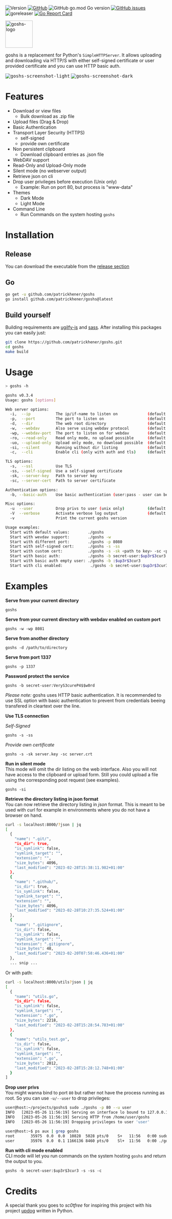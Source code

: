 ![Version](https://img.shields.io/badge/Version-v0.3.4-green)
[![GitHub](https://img.shields.io/github/license/patrickhener/goshs)](https://github.com/patrickhener/goshs/blob/master/LICENSE)
![GitHub go.mod Go version](https://img.shields.io/github/go-mod/go-version/patrickhener/goshs)
[![GitHub issues](https://img.shields.io/github/issues-raw/patrickhener/goshs)](https://github.com/patrickhener/goshs/issues)
![goreleaser](https://github.com/patrickhener/goshs/workflows/goreleaser/badge.svg)
[![Go Report Card](https://goreportcard.com/badge/github.com/patrickhener/goshs)](https://goreportcard.com/report/github.com/patrickhener/goshs)

<img src="https://github.com/patrickhener/image-cdn/blob/main/goshs-logo-github.png" alt="goshs-logo" width="85">

goshs is a replacement for Python's `SimpleHTTPServer`. It allows uploading and downloading via HTTP/S with either self-signed certificate or user provided certificate and you can use HTTP basic auth.

<kbd><img src="https://github.com/patrickhener/image-cdn/blob/main/goshs-screenshot.png" alt="goshs-screenshot-light"></kbd>
<kbd><img src="https://github.com/patrickhener/image-cdn/blob/main/goshs-screenshot-dark.png" alt="goshs-screenshot-dark"></kbd>

# Features
* Download or view files
  * Bulk download as .zip file
* Upload files (Drag & Drop)
* Basic Authentication
* Transport Layer Security (HTTPS)
  * self-signed
  * provide own certificate
* Non persistent clipboard
  * Download clipboard entries as .json file
* WebDAV support
* Read-Only and Upload-Only mode
* Silent mode (no webserver output)
* Retrieve json on cli
* Drop user privileges before execution (Unix only)
  * Example: Run on port 80, but process is "www-data"
* Themes
  * Dark Mode
  * Light Mode
* Command Line
  * Run Commands on the system hosting `goshs`

# Installation

## Release
You can download the executable from the [release section](https://github.com/patrickhener/goshs/releases)

## Go

```bash
go get -u github.com/patrickhener/goshs
go install github.com/patrickhener/goshs@latest
```

## Build yourself

Building requirements are [ugilfy-js](https://www.npmjs.com/package/uglify-js) and [sass](https://sass-lang.com/install). After installing this packages you can easily just:

```bash
git clone https://github.com/patrickhener/goshs.git
cd goshs
make build
```

# Usage

```bash
> goshs -h

goshs v0.3.4
Usage: goshs [options]

Web server options:
  -i,  --ip           The ip/if-name to listen on             (default: 0.0.0.0)
  -p,  --port         The port to listen on                   (default: 8000)
  -d,  --dir          The web root directory                  (default: current working path)
  -w,  --webdav       Also serve using webdav protocol        (default: false)
  -wp, --webdav-port  The port to listen on for webdav        (default: 8001)
  -ro, --read-only    Read only mode, no upload possible      (default: false)
  -uo, --upload-only  Upload only mode, no download possible  (default: false)
  -si, --silent       Running without dir listing             (default: false)
  -c,  --cli          Enable cli (only with auth and tls)     (default: false)

TLS options:
  -s,  --ssl          Use TLS
  -ss, --self-signed  Use a self-signed certificate
  -sk, --server-key   Path to server key
  -sc, --server-cert  Path to server certificate

Authentication options:
  -b, --basic-auth    Use basic authentication (user:pass - user can be empty)

Misc options:
  -u  --user          Drop privs to user (unix only)          (default: current user)
  -V  --verbose       Activate verbose log output             (default: false)
  -v                  Print the current goshs version

Usage examples:
  Start with default values:    	./goshs
  Start with wevdav support:    	./goshs -w
  Start with different port:    	./goshs -p 8080
  Start with self-signed cert:  	./goshs -s -ss
  Start with custom cert:       	./goshs -s -sk <path to key> -sc <path to cert>
  Start with basic auth:        	./goshs -b secret-user:$up3r$3cur3
  Start with basic auth empty user:	./goshs -b :$up3r$3cur3
  Start with cli enabled:            ./goshs -b secret-user:$up3r$3cur3 -s -ss -c
```

# Examples

**Serve from your current directory**

`goshs`

**Serve from your current directory with webdav enabled on custom port**

`goshs -w -wp 8081`

**Serve from another directory**

`goshs -d /path/to/directory`

**Serve from port 1337**

`goshs -p 1337`

**Password protect the service**

`goshs -b secret-user:VeryS3cureP4$$w0rd`

*Please note:* goshs uses HTTP basic authentication. It is recommended to use SSL option with basic authentication to prevent from credentials beeing transfered in cleartext over the line.

**Use TLS connection**

*Self-Signed*

`goshs -s -ss`

*Provide own certificate*

`goshs -s -sk server.key -sc server.crt`

**Run in silent mode**  
This mode will omit the dir listing on the web interface. Also you will not have access to the clipboard or upload form. Still you could upload a file using the corresponding post request (see examples).

`goshs -si`

**Retrieve the directory listing in json format**  
You can now retrieve the directory listing in *json* format. This is meant to be used with curl for example in environments where you do not have a browser on hand.

```bash
curl -s localhost:8000/?json | jq
[
  {
    "name": ".git/",
    "is_dir": true,
    "is_symlink": false,
    "symlink_target": "",
    "extension": "",
    "size_bytes": 4096,
    "last_modified": "2023-02-28T15:38:11.982+01:00"
  },
  {
    "name": ".github/",
    "is_dir": true,
    "is_symlink": false,
    "symlink_target": "",
    "extension": "",
    "size_bytes": 4096,
    "last_modified": "2023-02-28T10:27:35.524+01:00"
  },
  {
    "name": ".gitignore",
    "is_dir": false,
    "is_symlink": false,
    "symlink_target": "",
    "extension": ".gitignore",
    "size_bytes": 48,
    "last_modified": "2023-02-20T07:58:46.436+01:00"
  },
  ... snip ...
```

Or with path:

```bash
curl -s localhost:8000/utils?json | jq
[
  {
    "name": "utils.go",
    "is_dir": false,
    "is_symlink": false,
    "symlink_target": "",
    "extension": ".go",
    "size_bytes": 2218,
    "last_modified": "2023-02-28T15:28:54.783+01:00"
  },
  {
    "name": "utils_test.go",
    "is_dir": false,
    "is_symlink": false,
    "symlink_target": "",
    "extension": ".go",
    "size_bytes": 2012,
    "last_modified": "2023-02-28T15:28:12.748+01:00"
  }
]
```

**Drop user privs**  
You might wanna bind to port `80` but rather not have the process running as root. So you can use `-u/--user` to drop privileges:

```bash
user@host:~/projects/goshs$ sudo ./goshs -p 80 --u user
INFO   [2023-05-26 11:56:19] Serving on interface lo bound to 127.0.0.1:80 
INFO   [2023-05-26 11:56:19] Serving HTTP from /home/user/goshs  
INFO   [2023-05-26 11:56:19] Dropping privileges to user 'user'           
```

```bash
user@host:~$ ps aux | grep goshs
root       35975  0.0  0.0  10828  5028 pts/0    S+   11:56   0:00 sudo ./goshs -p 80 --u user
user       35976  0.0  0.1 1166136 8460 pts/0    Sl+  11:56   0:00 ./goshs -p 80 --u user
```

**Run with cli mode enabled**  
CLI mode will let you run commands on the system hosting `goshs` and return the output to you.

`goshs -b secret-user:$up3r$3cur3 -s -ss -c`

# Credits

A special thank you goes to *sc0tfree* for inspiring this project with his project [updog](https://github.com/sc0tfree/updog) written in Python.
